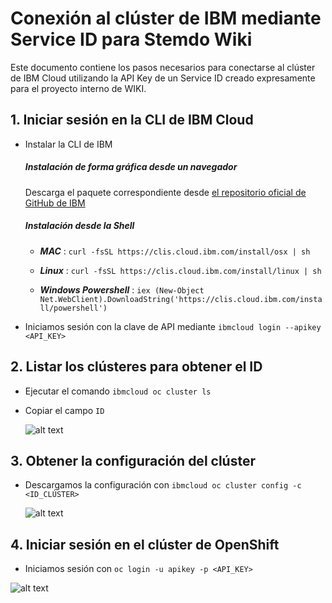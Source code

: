 # Conexión al clúster de IBM mediante Service ID para Stemdo Wiki

Este documento contiene los pasos necesarios para conectarse al clúster de IBM Cloud utilizando la API Key de un Service ID creado expresamente para el proyecto interno de WIKI.


## 1. Iniciar sesión en la CLI de IBM Cloud

- Instalar la CLI de IBM []()
    ##### Instalación de forma gráfica desde un navegador
    Descarga el paquete correspondiente desde [el repositorio oficial de GitHub de IBM](https://github.com/IBM-Cloud/ibm-cloud-cli-release/releases/)


    ##### Instalación desde la Shell

    - __*MAC*__ : `curl -fsSL https://clis.cloud.ibm.com/install/osx | sh`

    - __*Linux*__ : `curl -fsSL https://clis.cloud.ibm.com/install/linux | sh` 

    - __*Windows Powershell*__ : `iex (New-Object Net.WebClient).DownloadString('https://clis.cloud.ibm.com/install/powershell')`


- Iniciamos sesión con la clave de API mediante `ibmcloud login --apikey <API_KEY>`

## 2. Listar los clústeres para obtener el ID

- Ejecutar el comando `ibmcloud oc cluster ls`
- Copiar el campo `ID`

    ![alt text](image-2.png)

## 3. Obtener la configuración del clúster
- Descargamos la configuración con `ibmcloud oc cluster config -c <ID_CLÚSTER> `

    ![alt text](image-3.png)


## 4. Iniciar sesión en el clúster de OpenShift

- Iniciamos sesión con `oc login -u apikey -p <API_KEY>`

![alt text](image-5.png)





